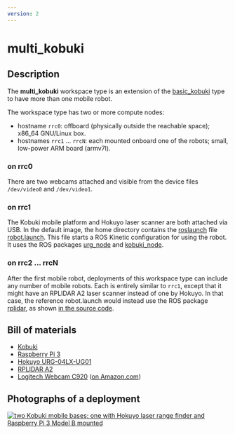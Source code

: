 ```yaml
---
version: 2
---
```


# multi_kobuki

## Description

The **multi_kobuki** workspace type is an extension of the [basic_kobuki](
basic_kobuki.html) type to have more than one mobile robot.

The workspace type has two or more compute nodes:

* hostname `rrc0`: offboard (physically outside the reachable space); x86_64 GNU/Linux box.
* hostnames `rrc1` ... `rrcN`: each mounted onboard one of the robots; small, low-power ARM board (armv7l).

### on rrc0

There are two webcams attached and visible from the device files `/dev/video0`
and `/dev/video1`.

### on rrc1

The Kobuki mobile platform and Hokuyo laser scanner are both attached via USB.
In the default image, the home directory contains the
[roslaunch](https://wiki.ros.org/roslaunch) file [robot.launch](
https://github.com/rerobots/workspaces/blob/master/src/multi_kobuki/robot.launch).
This file starts a ROS Kinetic configuration for using the robot.
It uses the ROS packages [urg_node](https://wiki.ros.org/urg_node) and
[kobuki_node](https://wiki.ros.org/kobuki_node).

### on rrc2 ... rrcN

After the first mobile robot, deployments of this workspace type can include any
number of mobile robots. Each is entirely similar to `rrc1`, except that it
might have an RPLIDAR A2 laser scanner instead of one by Hokuyo. In that case,
the reference robot.launch would instead use the ROS package
[rplidar](https://wiki.ros.org/rplidar), as shown [in the source code](
https://github.com/rerobots/workspaces/blob/master/src/multi_kobuki/robot-RPLIDAR.launch).


## Bill of materials

* [Kobuki](http://kobuki.yujinrobot.com/)
* [Raspberry Pi 3](https://www.raspberrypi.org/products/raspberry-pi-3-model-b/)
* [Hokuyo URG-04LX-UG01](https://www.hokuyo-aut.jp/search/single.php?serial=166)
* [RPLIDAR A2](https://www.slamtec.com/en/lidar/A2)
* [Logitech Webcam C920](https://www.logitech.com/en-us/product/hd-pro-webcam-c920) ([on Amazon.com](https://www.amazon.com/gp/product/B006JH8T3S/))


## Photographs of a deployment

[![two Kobuki mobile bases; one with Hokuyo laser range finder and Raspberry Pi 3 Model B mounted](figures/480px-multi_kobuki_cornerview.jpg)](figures/multi_kobuki_cornerview.jpg)
